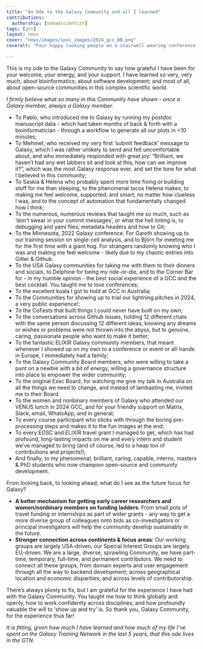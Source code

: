 ```yaml
---
title: "An Ode to the Galaxy Community and all I learned"
contributions:
  authorship: [nomadscientist]
tags: [gtn]
layout: news
cover: "news/images/spoc_images/2024_gcc_BB.png"
coveralt: "Four happy looking people on a stairwell wearing conference lanyards. They look nerdy and delighted, and it's not dissimilar to a family photo of awkward people who genuinely like each other. The individuals are Julia, Wendi, Marisa, and Morgan."

---
```


This is my ode to the Galaxy Community to say how grateful I have been for your welcome, your energy, and your support. I have learned so very, very much, about bioinformatics; about software development; and most of all, about open-source communities in this complex scientific world.

*I firmly believe what so many in this Community have shown - once a Galaxy member, always a Galaxy member.*

- To Pablo, who introduced me to Galaxy by running my postdoc manuscript data - which had taken months of back & forth with a bioinformatician - through a workflow to generate all our plots in <10 minutes;
- To Mehmet, who received my very first ‘submit feedback’ message to Galaxy, which I was rather unlikely to send and felt uncomfortable about, and who immediately responded with great joy: “Brilliant, we haven’t had any wet labbers sit and look at this, how can we improve it?”, which was the most Galaxy response ever, and set the tone for what I believed in this community;
- To Saskia & Helena who probably spent more time fixing or building stuff for me than sleeping, to the phenomenal tacos Helena makes, to making me feel welcome, supported, and smart, no matter how clueless I was, and to the concept of automation that fundamentally changed how I think;
- To the numerous, numerous reviews that taught me so much, such as ‘don’t swear in your commit messages’, or what the hell linting is, to debugging and yaml files, metadata headers and how to Git;
- To the Minnesota, 2022 Galaxy conference. For Gareth showing up to our training session on single-cell analysis, and to Björn for meeting me for the first time with a giant hug. For strangers randomly knowing who I was and making me feel welcome - likely due to my chaotic entries into Gitter & Github.
- To the USA Galaxy communities for taking me with them to their dinners and socials, to Delphine for being my ride-or-die, and to the Corner Bar for - in my humble opinion - the best social experience of a GCC and the best cocktail. You taught me to love conferences;
- To the excellent koala I got to hold at GCC in Australia;
- To the Communities for showing up to trial our lightning pitches in 2024, a very public experience!;
- To the CoFests that built things I could never have built on my own;
- To the conversations across Github issues, holding 12 different chats with the same person discussing 12 different ideas, knowing any dreams or wishes or problems were not thrown into the abyss, but to genuine, caring, passionate people who want to make it better;
- To the fantastic ELIXIR Galaxy community members, that meant whenever I showed up on my own to a conference or event or all-hands in Europe, I immediately had a family;
- To the Galaxy Community Board members, who were willing to take a punt on a newbie with a bit of energy, willing a governance structure into place to empower the wider community;
- To the original Exec Board, for watching me give my talk in Australia on all the things we need to change, and instead of lambasting me, invited me to their Board
- To the women and nonbinary members of Galaxy who attended our VENUS lunch in 2024 GCC, and for your friendly support on Matrix, Slack, email, WhatsApp, and in general;
- To every course participant who sticks with through the boring pre-processing steps and makes it to the fun images at the end;
- To every EOSC and ELIXIR travel grant I managed to get, which has had profound, long-lasting impacts on me and every intern and student we’ve managed to bring (and of course, led to a heap ton of contributions and projects!);
- And finally, to my phenomenal, brilliant, caring, capable, interns, masters & PhD students who now champion open-source and community development.

From looking back, to looking ahead, what do I see as the future focus for Galaxy?
 - **A better mechanism for getting early career researchers and women/nonbinary members on funding ladders**: From small pots of travel funding or internships as part of wider grants - any way to get a more diverse group of colleagues onto bids as co-investigators or principal investigators will help the community develop sustainably in the future.
 - **Stronger connection across continents & focus areas**: Our working groups are largely USA-driven, our Special Interest Groups are largely EU-driven. We are a large, diverse, sprawling Community, we have part-time, temporary, full-time, and permanent contributors. We need to connect all these groups, from domain experts and user engagement through all the way to backend development; across geographical location and economic disparities; and across levels of contributorship.

There’s always plenty to fix, but I am grateful for the experience I have had with the Galaxy Community. You taught me how to think globally and openly, how to work confidently across disciplines, and how profoundly valuable the will to ‘show up and try’ is. So thank you, Galaxy Community, for the experience thus far!

*It is fitting, given how much I have learned and how much of my life I’ve spent on the Galaxy Training Network in the last 5 years, that this ode lives in the GTN.*
